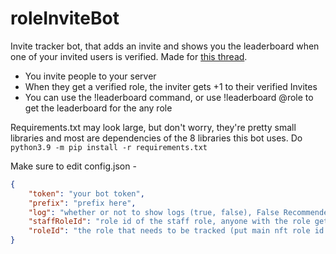 # roleInviteBot

Invite tracker bot, that adds an invite and shows you the leaderboard when one of your invited users is verified. Made for [this thread](https://www.reddit.com/r/Discord_Bots/comments/ras8p6/paid_bot_that_does_an_invite_leaderboard_filtered/).

- You invite people to your server
- When they get a verified role, the inviter gets +1 to their verified Invites
- You can use the !leaderboard command, or use !leaderboard @role to get the leaderboard for the any role

Requirements.txt may look large, but don't worry, they're pretty small libraries and most are dependencies of the 8 libraries this bot uses. Do `python3.9 -m pip install -r requirements.txt`

Make sure to edit config.json -
```json
{
    "token": "your bot token",
    "prefix": "prefix here",
    "log": "whether or not to show logs (true, false), False Recommended as it's slightly spammy and very resource intensive",
    "staffRoleId": "role id of the staff role, anyone with the role gets access to staff commands",
    "roleId": "the role that needs to be tracked (put main nft role id here)"
}
```
